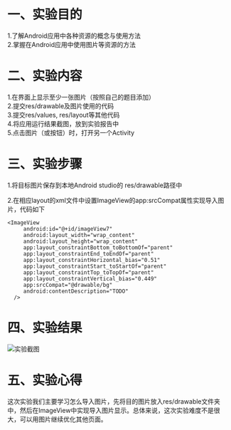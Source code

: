 # 一、实验目的
1.了解Android应用中各种资源的概念与使用方法  
2.掌握在Android应用中使用图片等资源的方法  
# 二、实验内容
1.在界面上显示至少一张图片（按照自己的题目添加）  
2.提交res/drawable及图片使用的代码  
3.提交res/values, res/layout等其他代码  
4.将应用运行结果截图，放到实验报告中  
5.点击图片（或按钮）时，打开另一个Activity
# 三、实验步骤
1.将目标图片保存到本地Android studio的 res/drawable路径中  

2.在相应layout的xml文件中设置ImageView的app:srcCompat属性实现导入图片，代码如下

```
<ImageView
     android:id="@+id/imageView7"
     android:layout_width="wrap_content"
     android:layout_height="wrap_content"
     app:layout_constraintBottom_toBottomOf="parent"
     app:layout_constraintEnd_toEndOf="parent"
     app:layout_constraintHorizontal_bias="0.51"
     app:layout_constraintStart_toStartOf="parent"
     app:layout_constraintTop_toTopOf="parent"
     app:layout_constraintVertical_bias="0.449"
     app:srcCompat="@drawable/bg"
     android:contentDescription="TODO" 
  />
```    
# 四、实验结果
![实验截图](https://raw.githubusercontent.com/xiangzuonidekongbai/android-labs-2020/master/students/net1814080903312/lab2-3.PNG)

# 五、实验心得
这次实验我们主要学习怎么导入图片，先将目的图片放入res/drawable文件夹中，然后在ImageView中实现导入图片显示。总体来说，这次实验难度不是很大，可以用图片继续优化其他页面。
